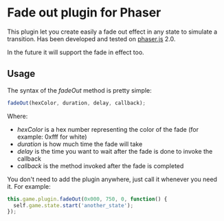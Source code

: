 Fade out plugin for Phaser
=============================

This plugin let you create easily a fade out effect in any state to simulate a transition.
Has been developed and tested on [phaser.js](phaser.io) 2.0.

In the future it will support the fade in effect too.

Usage
-----

The syntax of the *fadeOut* method is pretty simple:

```js
fadeOut(hexColor, duration, delay, callback);
```

Where:
* _hexColor_ is a hex number representing the color of the fade (for example: 0xfff for white)
* _duration_ is how much time the fade will take
* _delay_ is the time you want to wait after the fade is done to invoke the callback
* _callback_ is the method invoked after the fade is completed

You don't need to add the plugin anywhere, just call it whenever you need it. For example:

```js
this.game.plugin.fadeOut(0x000, 750, 0, function() {
  self.game.state.start('another_state');
});
```

